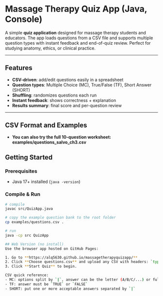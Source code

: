 # Massage Therapy Quiz App (Java, Console)

A simple **quiz application** designed for massage therapy students and educators. The app loads questions from a CSV file and supports multiple question types with instant feedback and end-of-quiz review. Perfect for studying anatomy, ethics, or clinical practice.

---

##  Features
-  **CSV-driven**: add/edit questions easily in a spreadsheet  
-  **Question types**: Multiple Choice (MC), True/False (TF), Short Answer (SHORT)  
-  **Shuffling**: randomizes questions each run  
-  **Instant feedback**: shows correctness + explanation  
-  **Results summary**: final score and per-question review  

---

## CSV Format and Examples

-  **You can also try the full 10-question worksheet:
examples/questions_salvo_ch3.csv**


##  Getting Started

### Prerequisites
- Java 17+ installed (`java -version`)

### Compile & Run
```bash
# compile
javac src/QuizApp.java

# copy the example question bank to the root folder
cp examples/questions.csv .

# run
java -cp src QuizApp

## Web Version (no install)
Use the browser app hosted on GitHub Pages:

1. Go to **https://alq5630.github.io/massagetherapyquizapp/**
2. Click **Choose questions.csv** and upload any CSV with headers: `type,prompt,options,answer,explanation`.
3. Click **Start Quiz** to begin.

CSV quick reference:
- MC: options split by `|`, answer can be the letter (A/B/C/...) or full text
- TF: answer must be `TRUE` or `FALSE`
- SHORT: put one or more acceptable answers separated by `|`

